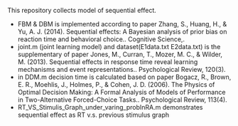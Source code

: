 This repository collects model of sequential effect.
- FBM & DBM is implemented according to paper Zhang, S., Huang, H., & Yu, A. J. (2014). Sequential effects: A Bayesian analysis of prior bias on reaction time and behavioral choice.. Cognitive Science,.
- joint.m (joint learning model) and dataset(E1data.txt E2data.txt) is the supplementary of paper Jones, M., Curran, T., Mozer, M. C., & Wilder, M. (2013). Sequential effects in response time reveal learning mechanisms and event representations.. Psychological Review, 120(3).
- in DDM.m decision time is calculated based on paper Bogacz, R., Brown, E. R., Moehlis, J., Holmes, P., & Cohen, J. D. (2006). The Physics of Optimal Decision Making: A Formal Analysis of Models of Performance in Two-Alternative Forced-Choice Tasks.. Psychological Review, 113(4). 
- RT_VS_Stimulis_Graph_under_varing_probInRA.m demonstrates sequential effect as RT v.s. previous stimulus graph